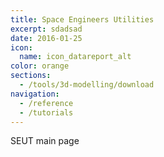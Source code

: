 ```yaml
---
title: Space Engineers Utilities
excerpt: sdadsad
date: 2016-01-25
icon:
  name: icon_datareport_alt
color: orange
sections:
  - /tools/3d-modelling/download
navigation:
  - /reference
  - /tutorials
---
```


SEUT main page